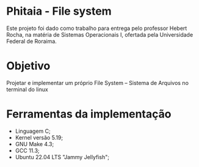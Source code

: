# Phitaia - File system
Este projeto foi dado como trabalho para entrega pelo professor Hebert Rocha, na matéria de Sistemas Operacionais I, ofertada pela Universidade Federal de Roraima.
# Objetivo
Projetar e implementar um próprio File System – Sistema de Arquivos no terminal do linux
# Ferramentas da implementação
- Linguagem C;
- Kernel versão 5.19;
- GNU Make 4.3;
- GCC 11.3;
- Ubuntu 22.04 LTS "Jammy Jellyfish";
